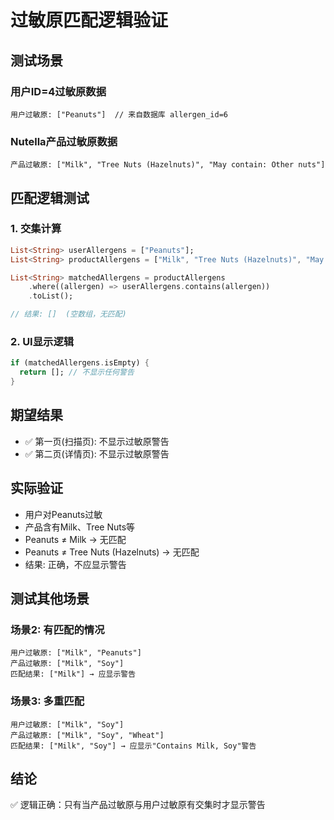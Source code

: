 # 过敏原匹配逻辑验证

## 测试场景

### 用户ID=4过敏原数据
```
用户过敏原: ["Peanuts"]  // 来自数据库 allergen_id=6
```

### Nutella产品过敏原数据
```
产品过敏原: ["Milk", "Tree Nuts (Hazelnuts)", "May contain: Other nuts"]
```

## 匹配逻辑测试

### 1. 交集计算
```dart
List<String> userAllergens = ["Peanuts"];
List<String> productAllergens = ["Milk", "Tree Nuts (Hazelnuts)", "May contain: Other nuts"];

List<String> matchedAllergens = productAllergens
    .where((allergen) => userAllergens.contains(allergen))
    .toList();

// 结果: []  (空数组，无匹配)
```

### 2. UI显示逻辑
```dart
if (matchedAllergens.isEmpty) {
  return []; // 不显示任何警告
}
```

## 期望结果
- ✅ 第一页(扫描页): 不显示过敏原警告
- ✅ 第二页(详情页): 不显示过敏原警告

## 实际验证
- 用户对Peanuts过敏
- 产品含有Milk、Tree Nuts等
- Peanuts ≠ Milk → 无匹配
- Peanuts ≠ Tree Nuts (Hazelnuts) → 无匹配
- 结果: 正确，不应显示警告

## 测试其他场景

### 场景2: 有匹配的情况
```
用户过敏原: ["Milk", "Peanuts"]
产品过敏原: ["Milk", "Soy"]
匹配结果: ["Milk"] → 应显示警告
```

### 场景3: 多重匹配
```
用户过敏原: ["Milk", "Soy"]
产品过敏原: ["Milk", "Soy", "Wheat"]
匹配结果: ["Milk", "Soy"] → 应显示"Contains Milk, Soy"警告
```

## 结论
✅ 逻辑正确：只有当产品过敏原与用户过敏原有交集时才显示警告
